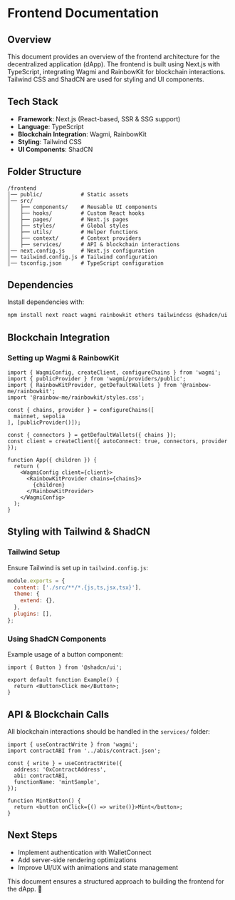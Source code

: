 # Frontend Documentation

## Overview
This document provides an overview of the frontend architecture for the decentralized application (dApp). The frontend is built using Next.js with TypeScript, integrating Wagmi and RainbowKit for blockchain interactions. Tailwind CSS and ShadCN are used for styling and UI components.

## Tech Stack
- **Framework**: Next.js (React-based, SSR & SSG support)
- **Language**: TypeScript
- **Blockchain Integration**: Wagmi, RainbowKit
- **Styling**: Tailwind CSS
- **UI Components**: ShadCN

## Folder Structure
```
/frontend
│── public/            # Static assets
│── src/
│   ├── components/    # Reusable UI components
│   ├── hooks/         # Custom React hooks
│   ├── pages/         # Next.js pages
│   ├── styles/        # Global styles
│   ├── utils/         # Helper functions
│   ├── context/       # Context providers
│   ├── services/      # API & blockchain interactions
│── next.config.js     # Next.js configuration
│── tailwind.config.js # Tailwind configuration
│── tsconfig.json      # TypeScript configuration
```

## Dependencies
Install dependencies with:
```sh
npm install next react wagmi rainbowkit ethers tailwindcss @shadcn/ui
```

## Blockchain Integration
### Setting up Wagmi & RainbowKit
```tsx
import { WagmiConfig, createClient, configureChains } from 'wagmi';
import { publicProvider } from 'wagmi/providers/public';
import { RainbowKitProvider, getDefaultWallets } from '@rainbow-me/rainbowkit';
import '@rainbow-me/rainbowkit/styles.css';

const { chains, provider } = configureChains([
  mainnet, sepolia
], [publicProvider()]);

const { connectors } = getDefaultWallets({ chains });
const client = createClient({ autoConnect: true, connectors, provider });

function App({ children }) {
  return (
    <WagmiConfig client={client}>
      <RainbowKitProvider chains={chains}>
        {children}
      </RainbowKitProvider>
    </WagmiConfig>
  );
}
```

## Styling with Tailwind & ShadCN
### Tailwind Setup
Ensure Tailwind is set up in `tailwind.config.js`:
```js
module.exports = {
  content: ['./src/**/*.{js,ts,jsx,tsx}'],
  theme: {
    extend: {},
  },
  plugins: [],
};
```

### Using ShadCN Components
Example usage of a button component:
```tsx
import { Button } from '@shadcn/ui';

export default function Example() {
  return <Button>Click me</Button>;
}
```

## API & Blockchain Calls
All blockchain interactions should be handled in the `services/` folder:
```tsx
import { useContractWrite } from 'wagmi';
import contractABI from '../abis/contract.json';

const { write } = useContractWrite({
  address: '0xContractAddress',
  abi: contractABI,
  functionName: 'mintSample',
});

function MintButton() {
  return <button onClick={() => write()}>Mint</button>;
}
```

## Next Steps
- Implement authentication with WalletConnect
- Add server-side rendering optimizations
- Improve UI/UX with animations and state management

This document ensures a structured approach to building the frontend for the dApp. 🚀

